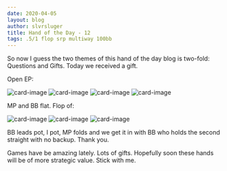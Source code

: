 ```yaml
---
date: 2020-04-05
layout: blog
author: slvrsluger
title: Hand of the Day - 12
tags: .5/1 flop srp multiway 100bb
---
```


So now I guess the two themes of this hand of the day blog is two-fold: Questions and Gifts. Today we received a gift.

Open EP:

![card-image](/assets/cards/AH.svg#inline)
![card-image](/assets/cards/QS.svg#inline)
![card-image](/assets/cards/4S.svg#inline)
![card-image](/assets/cards/3H.svg#inline)

MP and BB flat. Flop of:

![card-image](/assets/cards/5D.svg#inline)
![card-image](/assets/cards/3D.svg#inline)
![card-image](/assets/cards/2H.svg#inline)

BB leads pot, I pot, MP folds and we get it in with BB who holds the second straight with no backup. Thank you.

Games have be amazing lately. Lots of gifts. Hopefully soon these hands will be of more strategic value. Stick with me.
